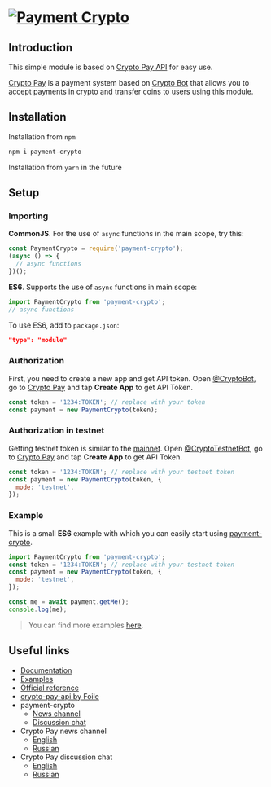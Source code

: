 # [![Payment Crypto][14]][12]

## Introduction

This simple module is based on [Crypto Pay API][3] for easy use.

[Crypto Pay][3] is a payment system based on [Crypto Bot][4] that allows you to accept payments in crypto and transfer coins to users using this module.

## Installation

Installation from `npm`

```sh
npm i payment-crypto
```

Installation from `yarn` in the future

## Setup

### Importing

**CommonJS**. For the use of `async` functions in the main scope, try this:

```js
const PaymentCrypto = require('payment-crypto');
(async () => {
  // async functions
})();
```

**ES6**. Supports the use of `async` functions in main scope:

```js
import PaymentCrypto from 'payment-crypto';
// async functions
```

To use ES6, add to `package.json`:

```json
"type": "module"
```

### Authorization

First, you need to create a new app and get API token. Open [@CryptoBot][1], go to [Crypto Pay][3] and tap **Create App** to get API Token.

```js
const token = '1234:TOKEN'; // replace with your token
const payment = new PaymentCrypto(token);
```

### Authorization in testnet

Getting testnet token is similar to the [mainnet](#authorization). Open [@CryptoTestnetBot][2], go to [Crypto Pay][4] and tap **Create App** to get API Token.

```js
const token = '1234:TOKEN'; // replace with your testnet token
const payment = new PaymentCrypto(token, {
  mode: 'testnet',
});
```

### Example

This is a small **ES6** example with which you can easily start using [payment-crypto][12].

```js
import PaymentCrypto from 'payment-crypto';
const token = '1234:TOKEN'; // replace with your testnet token
const payment = new PaymentCrypto(token, {
  mode: 'testnet',
});

const me = await payment.getMe();
console.log(me);
```

> You can find more examples [here][16].

## Useful links

- [Documentation][15]
- [Examples][16]
- [Official reference][11]
- [crypto-pay-api by Foile][13]
- payment-crypto
  - [News channel][9]
  - [Discussion chat][10]
- Crypto Pay news channel
  - [English][5]
  - [Russian][6]
- Crypto Pay discussion chat
  - [English][7]
  - [Russian][8]

[1]: https://t.me/CryptoBot
[2]: https://t.me/CryptoTestnetBot
[3]: https://t.me/CryptoBot?start=pay
[4]: https://t.me/CryptoTestnetBot?start=pay
[5]: https://t.me/CryptoBotEN
[6]: https://t.me/CryptoBotRU
[7]: https://t.me/CryptoPayDev
[8]: https://t.me/CryptoPayDevRU
[9]: https://t.me/KioDev
[10]: https://t.me/KioDevChat
[11]: https://help.crypt.bot/crypto-pay-api
[12]: https://npmjs.com/package/payment-crypto
[13]: https://npmjs.com/package/@foile/crypto-pay-api
[14]: https://i.imgur.com/EJQ5EKK.png
[15]: https://crypto.js.org/
[16]: https://crypto.js.org/classes/payment_crypto.default
